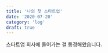 ```yaml
---
title: '나의 첫 스타트업'
date: '2020-07-20'
category: 'log'
draft: true
---
```


스타트업 회사에 들어가는 걸 동경해왔습니다.
